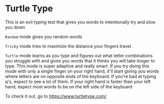 # Turtle Type

This is an evil typing test that gives you words to intentionally try and slow you down

`Random` mode gives you random words

`Tricky` mode tries to maximize the distance your fingers travel

`Turtle` mode learns as you type and figures out what letter combinations you struggle with and gives you words that it thinks you will take longer to type. This mode is super adaptive and really smart. If you try doing this mode with only a single finger on your right hand, it'll start giving you words where letters are on opposite ends of the keyboard. If you're bad at typing q's, expect to see a lot of them. If your right hand is faster than your left hand, expect most words to be on the left side of the keyboard

To check it out, go to https://www.turtletype.com/
